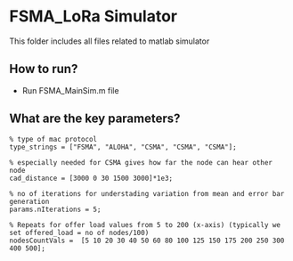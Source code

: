 # FSMA_LoRa Simulator
This folder includes all files related to matlab simulator

## How to run?
- Run FSMA_MainSim.m file

## What are the key parameters?

```
% type of mac protocol
type_strings = ["FSMA", "ALOHA", "CSMA", "CSMA", "CSMA"]; 

% especially needed for CSMA gives how far the node can hear other node
cad_distance = [3000 0 30 1500 3000]*1e3;

% no of iterations for understading variation from mean and error bar generation 
params.nIterations = 5;

% Repeats for offer load values from 5 to 200 (x-axis) (typically we set offered_load = no of nodes/100)
nodesCountVals =  [5 10 20 30 40 50 60 80 100 125 150 175 200 250 300 400 500];

```
